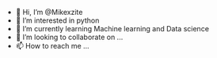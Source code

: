 - 👋 Hi, I’m @Mikexzite
- 👀 I’m interested in python
- 🌱 I’m currently learning Machine learning and Data science
- 💞️ I’m looking to collaborate on ...
- 📫 How to reach me ...

<!---
Mikexzite/Mikexzite is a ✨ special ✨ repository because its `README.md` (this file) appears on your GitHub profile.
You can click the Preview link to take a look at your changes.
--->
